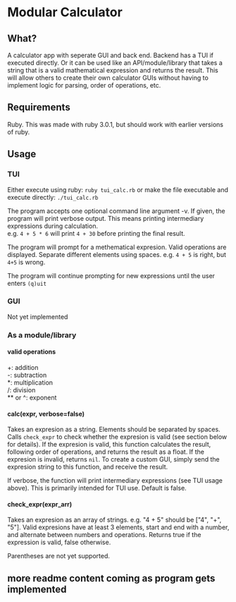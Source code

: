 # Modular Calculator

## What?

A calculator app with seperate GUI and back end. Backend has a TUI if executed directly. Or it can be used like an API/module/library that takes a string that is a valid mathematical expression and returns the result. This will allow others to create their own calculator GUIs without having to implement logic for parsing, order of operations, etc.

## Requirements

Ruby. This was made with ruby 3.0.1, but should work with earlier versions of ruby.

## Usage

### TUI

Either execute using ruby: `ruby tui_calc.rb` or make the file executable and execute directly: `./tui_calc.rb`

The program accepts one optional command line argument -v. If given, the program will print verbose output. This means printing intermediary expressions during calculation.  
e.g. `4 + 5 * 6` will print `4 + 30` before printing the final result.

The program will prompt for a methematical expresion. Valid operations are displayed. Separate different elements using spaces. e.g. `4 + 5` is right, but `4+5` is wrong.

The program will continue prompting for new expressions until the user enters `(q)uit`

### GUI

Not yet implemented

### As a module/library

#### valid operations

+: addition  
-: subtraction  
*: multiplication  
/: division  
** or ^: exponent

#### calc(expr, verbose=false)

Takes an expresion as a string. Elements should be separated by spaces. Calls `check_expr` to check whether the expresion is valid (see section below for details). If the expresion is valid, this function calculates the result, following order of operations, and returns the result as a float. If the expresion is invalid, returns `nil`. To create a custom GUI, simply send the expresion string to this function, and receive the result.

If verbose, the function will print intermediary expressions (see TUI usage above). This is primarily intended for TUI use. Default is false.

#### check_expr(expr_arr)

Takes an expresion as an array of strings. e.g. "4 + 5" should be ["4", "+", "5"]. Valid expresions have at least 3 elements, start and end with a number, and alternate between numbers and operations. Returns true if the expression is valid, false otherwise.

Parentheses are not yet supported.

## more readme content coming as program gets implemented